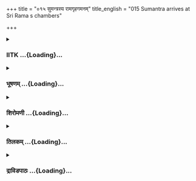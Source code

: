 +++
title = "०१५ सुमन्त्रस्य रामगृहगमनम्"
title_english = "015 Sumantra arrives at Sri Rama s chambers"

+++
<div caption="श्रीराम-हरिसीताराममूर्ति-घनपाठिभ्यां वचनम्" class="audioEmbed" src="https://archive.org/download/Ramayana-recitation-Sriram-harisItArAmamUrti-Ghanapaati-v2/Kanda_2/Kanda_2_AYK-015-Sumanthrasya_Ramagruha_Gamanam_.mp3"></div>

<div class="js_include collapsed" newlevelforh1="3" title="IITK" unfilled url="/purANam/rAmAyaNam/audIchya-pAThaH/iitk/2_ayodhyAkANDam/02-kaikayI-vighnaH/015_sumantrasya_rAmagRhagamanam.md">
<details><summary><h3>IITK ...{Loading}...</h3></summary>

Dasaratha commands Sumantra to bring Rama



#### श्लोकः
##### मूलम्
ते तु तां रजनीमुष्य ब्राह्मणा वेदपारगाः।  
उपतस्थुरुपस्थानं सह राजपुरोहिताः॥2.15.1॥

##### शब्दार्थः
वेदपारगाः wellversed in the Vedas, ते those, ब्राम्हणाः brahmins, तां रजनीम् that night, उष्य after staying, सहराजपुरोहिताः along with royal priests, उपस्थानम् to the pavilion (for consecration ceremony), उपतस्थुः assembled.

##### आङ्ग्लानुवादः
The brahmins wellversed in the Vedas stayed waiting all night and assembled at the pavilion (for the consecration ceremony) along with royal priests.



#### श्लोकः
##### मूलम्
अमात्या बलमुख्याश्च मुख्या ये निगमस्य च।  
राघवस्याभिषेकार्थे प्रियमाणास्तु संगताः॥2.15.2॥

##### शब्दार्थः
अमात्याः ministers, बलमुख्याश्च army chiefs, ये निगमस्य मुख्याः chiefs of the merchants' associations, राघवस्य of Rama, अभिषेकार्थे for the consecration, प्रियमाणाः brimming with joy, संगताः assembled.

##### आङ्ग्लानुवादः
For the consecration of the scion of the Raghu race (Rama), ministers, army chiefs and chiefs of merchants' associations assembled, brimming with joy.



#### श्लोकः
##### मूलम्
उदिते विमले सूर्ये पुष्ये चाभ्यागतेऽहनि।  
लग्ने कर्कटके प्राप्ते जन्म रामस्य च स्थिते॥2.15.3॥  
अभिषेकाय रामस्य द्विजेन्द्रैरुपकल्पितम्।

##### शब्दार्थः
विमले bright, सूर्ये Sun, उदिते having arisen, अहनि during day , पुष्ये च when Pushya star, अभ्यागते was ascendent, रामस्य Rama's, जन्म स्थिते constellation at the time of birth,  
कर्कटकलग्ने ascension of karkataka lagna, प्राप्ते had come, रामस्य Rama's, अभिषेकाय for the consecration, द्विजेन्द्रैः by the best of brahmins, उपकल्पितम् was decided.

##### आङ्ग्लानुवादः
The best of brahmins had decided to perform the consecration ceremony after the  bright Sun appeared in the sky when the Pushya star approached the karkataka lagna, which was the constellation at the time of Rama's birth.



#### श्लोकः
##### मूलम्
काञ्चना जलकुम्भाश्च भद्रपीठं स्वलंकृतम्॥2.15,4॥  
रथः च सम्यगास्तीर्णो भास्वता व्याघ्रचर्मणा।

##### शब्दार्थः
काञ्चनाः golden, जलकुम्भाश्च jars filled with water, स्वलंकृतम् welldecorated, भद्रपीठम् throne, भास्वता by a bright, व्याघ्रचर्मणा by the tiger skin, सम्यक् properly, आस्तीर्णः  spread, रथः च chariot also, (भान्ति are shining.)

##### आङ्ग्लानुवादः
Golden jars filled with water, the welldecorated throne and a chariot  spread well with  bright tigerskin (were kept ready).



#### श्लोकः
##### मूलम्
गङ्गायमुनयोःपुण्यात्सङ्गमादाहृतं जलम्॥2.15.5॥  
याश्चान्यास् सरितः पुण्या ह्रदाः कूपास् सरांसि च।  
प्राग्वाहाश्चोर्ध्ववाहाश्च तिर्यग्वाहास् समाहिताः॥2.15.6॥  
ताभ्यश्चैवाहृतं तोयं समुद्रेभ्यश्च सर्वशः।

##### शब्दार्थः
पुण्यात् from sacred, गङ्गायमुनयोः सङ्गमात् from the confluence of Ganga and Yamuna, पुण्याः holy, अन्याः other, याःसरितः streams, ह्रदाः ponds, कूपाः wells, सरांसि च lakes as well, आहृतम्  brought, जलम् water, प्राग्वाहाः flowing eastwards, ऊर्ध्ववाहाः flowing upwards, तिर्यग्वाहाः flowing zigzag, समाहिताः joined together, ताभ्यः च from them also, सर्वशः from all directions, समुद्रेभ्यः from all seas, आहृतम् has been collected, तोयम् water.

##### आङ्ग्लानुवादः
Water had been fetched from the sacred confluence of Ganga and Yamuna, from other  holy streams, wells, ponds and lakes, from rivers flowing eastward, westward, and  zigzag, from rivers from all directions joined together. And from all the seas.



#### श्लोकः
##### मूलम्
सलाजाः क्षीरिभिश्छन्ना घटाः काञ्चनराजताः॥2.15.7॥  
पद्मोत्पलयुता भान्ति पूर्णाः परमवारिणा।

##### शब्दार्थः
सलाजाः with puffed corn, क्षीरिभिः leaves from trees rich in sap, छन्नाः covered, पद्मोत्पलयुताः  with lotuses and waterlilies, परमवारिणा holy water, पूर्णाः filled with, काञ्चनराजताः made of gold and silver, घटाः vessels, भान्ति are shining.

##### आङ्ग्लानुवादः
Gold and silver vessels filled with holy water and puffed corn, adorned with lotuses, water lilies and leaves from trees rich in sap shone.



#### श्लोकः
##### मूलम्
क्षौद्रं दधि घृतं लाजा दर्भास् सुमनसः पयः॥2.15.8॥  
वेश्याश्चैव शुभाचारास् सर्वाभरणभूषिताः।

##### शब्दार्थः
क्षौद्रम् honey, दधि curds, घृतम् ghee, लाजाः puffed grain, दर्भाः darbha grass, सुमनसः flowers, पयः milk, शुभाचाराः wellmannered, सर्वाभरणभूषिताः adorned with all types of ornaments, वेश्याः च एव courtesans as well.

##### आङ्ग्लानुवादः
Honey, curd, ghee, puffed grain, darbha grass, flowers and milk were arranged. Wellmannered courtesans adorned with all kinds of ornaments (stood in position).



#### श्लोकः
##### मूलम्
चन्द्रांशुविकचप्रख्यं काञ्चनं रत्नभूषितम्॥2.15.9॥  
सज्जं तिष्ठति रामस्य वालव्यजनमुत्तमम्।

##### शब्दार्थः
चन्द्रांशुविकचप्रख्यम् resembling diffused rays of the moon, काञ्चनम् made of gold, रत्नभूषितम् adorned with gems, रामस्य for Rama, उत्तमम् excellent, वालव्यजनम् a fan made of yak's tail, सज्जं तिष्ठति is held in readiness.

##### आङ्ग्लानुवादः
An excellent fan of yak's tail with a staff of gold  studded with gems looking like diffused moonbeams was kept ready.



#### श्लोकः
##### मूलम्
चन्द्रमण्डलसङ्काशमातपत्रं च पाण्डुरम्॥2.15.10॥  
सज्जं द्युतिकरं श्रीमदभिषेकपुरस्कृतम्।

##### शब्दार्थः
चन्द्रमण्डलसंकाशम् resembling the Moon's orb, पाण्डुरम् pale white, द्युतिकरम् lustrous like the pole star अभिषेकपुरस्कृतम् to be placed in front of the coronation pavilion, श्रीमत् majestic, आतपत्रं umbrella, सज्जम् is arranged.

##### आङ्ग्लानुवादः
A lustrous pale white umbrella resembling the Moon's orb or the pole star was kept in front of the coronation pavilion.



#### श्लोकः
##### मूलम्
पाण्डुरश्च वृषस्सज्जः पाण्डुरोऽश्वश्च सुस्थितः॥2.15.11॥  
प्रसृतश्च गजःश्रीमानौपवाह्यः प्रतीक्षते।

##### शब्दार्थः
पाण्डुरः pale white, वृषः bull, सज्जः is kept ready, अश्वःच horse also, सुस्थितः in state, प्रसृतः flowing ichor (from its temples), श्रीमान् majestic, औपवाह्यः worthy of ride by a king, गजः च elephant also, प्रतीक्षते is awaiting.

##### आङ्ग्लानुवादः
A bull and a horse both pale white and a majestic elephant in rut worthy of royal ride stood waiting.



#### श्लोकः
##### मूलम्
अष्टौ च कन्या माङ्गल्यास् सर्वाभरणभूषिताः॥2.15.12॥  
वादित्राणि च सर्वाणि वन्दिनश्च तथाऽपरे।

##### शब्दार्थः
सर्वाभरणभूषिताः adorned with all kinds of ornament, माङ्गल्याः auspicious, अष्टौ eight, कन्याःunmarried girls, सर्वाणि all sorts of, वादित्राणि musical instruments, वन्दिनः च also panegyrists, तथा and, परे others (stood waiting).

##### आङ्ग्लानुवादः
Eight auspicious maidens adorned with all types of ornaments, all sorts of musical instruments, panegyrists and others (were in waiting).



#### श्लोकः
##### मूलम्
इक्ष्वाकूणां यथा राज्ये संभ्रियेताभिषेचनम्॥2.15.13॥  
तथाजातीयमादाय राजपुत्राभिषेचनम्।  
ते राजवचनात्तत्र समवेतामहीपतिम्॥2.15.14॥  
अपश्यन्तोऽब्रुवन् को नु राज्ञो नः प्रतिवेदयेत्।  
न पश्यामश्च राजानमुदितश्च दिवाकरः॥2.15.15॥  
यौवराज्याभिषेकश्च सज्जो रामस्य धीमतः।

##### शब्दार्थः
इक्ष्वाकूणाम् of the descendants of the Ikshvakus, राज्ये in the kingdom, अभिषेचनम् consecration, यथा as, संभ्रियेत् might have been arranged, तथा जातीयम् pertaining to that race, राजपुत्राभिषेचनम् for the consecration of the prince, आदाय having brought, राजवचनात् in accordance with the order of the king, तत्र there, समवेताः having assembled, ते they, महीपतिम् to the king, अपश्यन्तः not beholding, नः about us, कः नु who indeed, राज्ञः to the king, प्रतिवेदयेत् inform, अब्रुवन् said, राजानम् to the king, न च पश्यामः (we) do not see, दिवाकरः च sun also, उदितः has risen, धीमतः sagacious, रामस्य Rama's, यौवराज्याभिषेकः च consecration as prince regent, सज्जः is ready.

##### आङ्ग्लानुवादः
Just as articles necessary for the consecration of the descendants of the Ikshvakus, are customarily arranged in the kingdom, in the same way things were arranged for the coronation of the prince belonging to that race. All those who had assembled there in response to the order of the king could not see him and so they said to themselves 'Who will inform the king of our arrival. Everything is kept ready for consecration of the sagacious Rama as prince regent. The Sun has risen. But we do not find the king'.



#### श्लोकः
##### मूलम्
इति तेषु ब्रुवाणेषु सार्वभौमान् महीपतीन्॥2.15.16॥  
अब्रवीत्तानिदं सर्वान्सुमन्त्रो राजसत्कृतः।

##### शब्दार्थः
तेषु while they, इति thus, ब्रुवाणेषु were speaking, राजसत्कृतः the king's confidant, सुमन्त्रः Sumantra, तान् them, सर्वान् all, सार्वभौमान् sovereigns, महीपतीन् kings, इदम् this word, अब्रवीत् said.

##### आङ्ग्लानुवादः
While the sovereign monarchs who hailed from different parts of the earth were thus talking Sumantra the king's confidant saidः



#### श्लोकः
##### मूलम्
रामं राज्ञो नियोगेन त्वरया प्रस्थितोऽस्म्यहम्॥2.15.17॥  
पूज्या राज्ञो भवन्तस्तु रामस्य च विशेषतः।

##### शब्दार्थः
अहम् I, राज्ञः king's, नियोगेन by command, रामम् Rama, त्वरया quickly, प्रस्थितः अस्मि I am departing, भवन्तः तु as for all of you, राज्ञः to the king, पूज्याः venerable, विशेषतः especially, रामस्य च for Rama also.

##### आङ्ग्लानुवादः
In obedience to the king's command I am hurrying for Rama. All of you are honourable to king Dasaratha, especially to Rama.



#### श्लोकः
##### मूलम्
अयं पृच्छामि वचनात्सुखमायुष्मतामहम्॥2.15.18॥  
राज्ञः संप्रति बुद्धस्य यच्चागमनकारणम्।

##### शब्दार्थः
अयम् अहम् such I am, आयुष्मताम् longlived, वचनात् by your words, संप्रति बुद्धस्य to him now awake, राज्ञः king's, सुखम् welfare, आगमनकारणं the reason for his coming, पृच्छामि I shall ask.

##### आङ्ग्लानुवादः
On your behalf I shall enquire from the king who is awake now about his welfare and the reason for calling me here.



#### श्लोकः
##### मूलम्
इत्युक्त्वाऽन्तः पुरद्वारमाजगाम पुराणवित्॥2.15.19॥  
सदाऽसक्तं च तद्वेश्म सुमन्त्रः प्रविवेश ह।

##### शब्दार्थः
पुराणवित् one who is wellversed in history and tradition, सुमन्त्रः Sumantra, इति thus, उक्त्वा having spoken, अन्तःपुरद्वारम् entrance to the inner apartment, आजगाम approached, सदा always, सक्तम् remains closed, तत् that, वेश्म palace, प्रविवेश ह entered.

##### आङ्ग्लानुवादः
Having said so, Sumantra who was versed in history and tradition  approached the inner apartment which always remains closed.



#### श्लोकः
##### मूलम्
तुष्टावास्य तदा वंशं प्रविश्य स विशांपतेः॥2.15.20॥  
शयनीयं नरेन्द्रस्य तदाऽऽसाद्य व्यतिष्ठत।

##### शब्दार्थः
तदा then, सः he, प्रविश्य having entered, अस्य this, विशांपतेः king's, वंशम् royal dynasty, तुष्टाव extoled, नरेन्द्रस्य king's, तत् शयनीयम् sleeping apartment, आसाद्य having approached, व्यतिष्ठत stood there.

##### आङ्ग्लानुवादः
Entering the king's inner apartment, he began extoling the virtues of the royal dynasty, and stood there as he approached the king's bedchamber.



#### श्लोकः
##### मूलम्
सोऽत्यासाद्य तु तद्वेश्म तिरस्करणिमन्तरा॥2.15.21॥  
आशीर्भिर्गुणयुक्ताभि रभितुष्टाव राघवम्।

##### शब्दार्थः
सः he, तत् वेश्म that bedchamber, तिरस्करिणम् अन्तरा behind the screen, आसाद्य having approached, गुणयुक्ताभिः with virtues, अशीर्भिः with blessings, राघवम् son of Raghus dynasty (Dasaratha), अभितुष्टाव praised.

##### आङ्ग्लानुवादः
Having approached the king's bedchamber Sumatra stood behind the screen, singing his glory and seeking the blessings (of God) on this son of Raghus dynasty.



#### श्लोकः
##### मूलम्
सोमसूर्यौ च काकुत्स्थ शिववैश्रवणावपि॥2.15.22॥  
वरुणश्चाग्निरिन्द्रश्च विजयं प्रदिशन्तु ते।

##### शब्दार्थः
काकुत्स्थ O scion of the Kakutsthas (Dasaratha), सोमसूर्यौ Moon and Sun, शिववैश्रवणौ अपि Siva and Kubera also, वरुणः Varuna, अग्निः Agni, इन्द्रः Indra, ते to you, विजयम् victory, प्रदिशन्तु let them grant.

##### आङ्ग्लानुवादः
O scion of the kakutsthas (Dasaratha), may Moon and Sun, Siva and Kubera, Varuna, Agni and Indra grant you victory



#### श्लोकः
##### मूलम्
गता भगवती रात्रिरहः शिवमुपस्थितम्॥2.15.23॥  
बुद्ध्यस्व नृपशार्दूल कुरु कार्यमनन्तरम्।

##### शब्दार्थः
भगवती holy, रात्रिः night, गता has passed, शिवम् auspicious, अहः day, उपस्थितम् has  
arrived, नृपशार्दुल O tiger among kings, बुद्ध्यस्व may wake up, अनन्तरम् later, कार्यम् acts, कुरु perform.

##### आङ्ग्लानुवादः
The holy night has passed and the auspicious day has arrived. O tiger among kings,  awaken and attend to your duties.



#### श्लोकः
##### मूलम्
ब्राह्मणा बलमुख्याश्च नैगमाश्चागता नृप॥2.15.24॥  
दर्शनं तेऽभिकांक्षन्ते प्रतिबुध्यस्व राघव।

##### शब्दार्थः
राघव born in the family of Raghu, नृप O king, ब्राह्मणाः brahmins, बलमुख्याः च army commanders, नैगमाः च merchants also, आगताः have arrived, दर्शनम् your audience, (अभि)  कांक्षन्ते request, प्रतिबुध्यस्व may awaken.

##### आङ्ग्लानुवादः
O scion of the Raghu dynasty brahmins, army commanders and merchants have arrived and they beseech your audience. Please awake.



#### श्लोकः
##### मूलम्
स्तुवन्तं तं तदा सूतं सुमन्त्रं मन्त्रकोविदम्॥2.15.25॥  
प्रतिबुध्य ततो राजा इदं वचनमब्रवीत्।

##### शब्दार्थः
ततः thereafter, राजा king, प्रतिबुध्य being awake, तदा then, स्तुवन्तम् extoling, तम् मन्त्रकोविदम्  expert counseller, सूतम् charioteer, सुमंत्रम् to Sumantra, इदं वचनम् this word, अब्रवीत् said.

##### आङ्ग्लानुवादः
Dasaratha waking up saw the charioteer and expert counsellor Sumantra extoling him, and saidः



#### श्लोकः
##### मूलम्
राममानय सूतेति यदस्यभिहितोऽनया॥2.15.26॥  
किमिदं कारणं येन ममाज्ञा प्रतिहन्यते।

##### शब्दार्थः
सूत O charioteer, रामम् Rama, आनय bring, इति thus, अनया by her, यत् अभिहितः असि you have been told, येन why, मम my, आज्ञा command, प्रतिहन्यते has been disregarded, इदं  
कारणं किम् what is the reason?

##### आङ्ग्लानुवादः
You had been asked by her (Kaikeyi) to bring Rama here. What is the reason the command is disregarded?



#### श्लोकः
##### मूलम्
न चैव संप्रसुप्तोऽहमानयेहाशु राघवम्॥2.15.27॥  
इति राजा दशरथस् सूतं तत्रान्वशात्पुनः।

##### शब्दार्थः
अहम् I, न च एव संप्रसुप्तः I have not slept, आशु instantly, राघवम् to son of the Raghus (Rama), इह here, आनय bring, इति thus, राजा दशरथः king Dasaratha, तत्र there, सूतम् to the charioteer, पुनः again, अन्वशात् ordered.

##### आङ्ग्लानुवादः
I did not sleep (last night). Bring Rama here at once, said king Dasaratha to the charioteer again.



#### श्लोकः
##### मूलम्
स राजवचनं श्रुत्वा शिरसा प्रतिपूज्य तम्॥2.15.28॥  
निर्जगाम नृपावासान्मन्यमानः प्रियं महत्।

##### शब्दार्थः
सः he, राजवचनम् words of the king, श्रुत्वा having heard, तम् him, शिरसा bowing with his head down, प्रतिपूज्य offering salutations, महत् great, प्रियम् happy, मन्यमानः while reflecting, नृपावासात् from the kings's palace, निर्जगाम went out.

##### आङ्ग्लानुवादः
At these words of the king, he offered his salutations by bowing his head and left the king's apartment, reflecting on the great happy event.



#### श्लोकः
##### मूलम्
प्रसन्नो राजमार्गं च पताकाध्वजशोभितम्॥2.15.29॥  
हृष्टः प्रमुदितस् सूतो जगामाशु विलोकयन्।

##### शब्दार्थः
सूतः charioteer, प्रसन्नः cheerful, पताकाध्वजशोभितम् bedecked with pennants and banners, राजमार्गं च highway also, विलोकयन् seeing, हृष्टः rejoiced, प्रमुदितः delighted, जगाम went.

##### आङ्ग्लानुवादः
The charioteer left cheerfully, happily looking at the highway bedecked with pennants  
and banners.



#### श्लोकः
##### मूलम्
स सूतस्तत्र शुश्राव रामाधिकरणाः कथाः॥2.15.30॥  
अभिषेचनसंयुक्तास्सर्वलोकस्य हृष्टवत्।

##### शब्दार्थः
सः सूतः that charioteer, तत्र there, हृष्टवत् happy, सर्वलोकस्य of all the citizens, अभिषेचनसंयुक्ताः relating to installation, रामाधिकरणाः in connection with Rama, कथाः conversation, श्रुश्राव heard.

##### आङ्ग्लानुवादः
The charioteer heard the conversation relating to Rama and his consecration among the happy citizens.



#### श्लोकः
##### मूलम्
ततो ददर्श रुचिरं कैलासशिखरप्रभम्॥2.15.31॥  
रामवेश्म सुमन्त्रस्तु शक्रवेश्मसमप्रभम्।

##### शब्दार्थः
ततः thereafter, सुमन्त्रः तु Sumantra on his part, कैलासशिखरप्रभम् in lustre comparable to the peak of Kailasa, शक्रवेश्मसमप्रभम् resembling in splendour the abode of Indra, रुचिरम् lovely, रामवेश्म palace of Rama, ददर्श beheld.

##### आङ्ग्लानुवादः
Thereafter, Sumantra beheld the beautiful palace of Rama,  resembling  the abode of Indra or the peak of Kailasa in its splendour.



#### श्लोकः
##### मूलम्
महाकवाटविहितं वितर्दिशतशोभितम्॥2.15.32॥  
काञ्चनप्रतिमैकाग्रं मणिविद्रुमतोरणम्।  
शारदाभ्रघनप्रख्यं दीप्तं मेरुगुहोपमम्॥2.15.33॥  
मणिभिर्वरमाल्यानां समुहद्भिरलंकृतम्।  
मुक्तामणिभिराकीर्णं चन्दनागरूधूपितम्॥2.15.34॥  
गन्धान्मनोज्ञान् विसृजद्दार्दुरं शिखरं यथा।  
सारसैश्च मयूरैश्च विनदद्भिर्विराजितम्॥2.15.35॥  
सुकृतेहामृगाकीर्णं सुकीर्णं भक्तिभिस्तथा।  
मनश्चक्षुश्च भूतानामाददत्तिग्मतेजसा॥2.15.36॥  
चन्द्रभास्करसङ्काशं कुबेरभवनोपमम्।  
महेन्द्रधामप्रतिमं नानापक्षिसमाकुलम्॥2.15.37॥  
मेरुशृङ्गसमं सूतो रामवेश्म ददर्श ह।  
उपस्थितैःसमाकीर्णं जनैरञ्जलिकारिभिः॥2.15.38॥  
उपादाय समाक्रान्तैस्तथा जानपदैर्जनैः।  
रामाभिषेकसुमुखैरुन्मुखैस्समलंकृतम्॥2.15.39॥  
महामेघसमप्रख्यमुदग्रं सुविभूषितम्।  
नानारत्नसमाकीर्णं कुब्जकैरातकावृतम्॥2.15.40॥

##### शब्दार्थः
सूतः the charioteer, महाकवाटविहितम् closed with two heavy panels of doors, वितर्दिशतशोभितम् adorned with hundreds of galleries, काञ्चनप्रतिमैकाग्रम् having a peak on which were mounted golden idols, मणिविद्रुमतोरणम् arches studded with diamonds and pearls, शारदाभ्रघनप्रख्यम् as bright as dense autumnal clouds, दीप्तम् shining, मेरुगुहोपमम् like a cave of mount Meru, सुमहद्भिः extremely, वरमाल्यानाम् excellent garlands, मणिभः with diamonds, अलंकृतम् ornamented, मुक्तामणिभिः with pearls and gems, आकीर्णम् strewn with, चन्दनागरुधूपितम् decorated with sandal and aloe wood, दार्दुरम् from mount Dardura, शिखरं यथा like its peak, मनोज्ञान् captivating the mind, गन्धान् fragrance, विसृजत् emitting, विनदद्भिः singing sweetly, सारसैः Sarasas, मयूरैश्च peacocks, विराजितम् shone, सुकृतेहामृगाकीर्णम् full of skilfully carved images of deer, तथा and, भक्तिभिः embellishments, सुकीर्णम् wellspread, तिग्मतेजसा with brilliant splendour, भूतानाम् living beings, मनः mind, चक्षुश्च the eye, आददत् captivated, चन्द्रभास्करसङ्काशम् as Sun and Moon, कुबेरभवनोपम् similar to the abode of Kubera, महेन्द्रधामप्रतिमम् reflected image of the abode of Mahendra, नानापक्षिसमाकुलम् crowded with birds of various kinds, मेरुशृङ्गसमम् (tall) like the peak of Mount Meru, उपस्थितैः having arrived, अञ्जलिकारिभिः with joined palms, जनैः by people, समाकीर्णम् filled with, तथा and, उपादाय with gifts, समाक्रान्तैः thronged (that palace) रामाभिषेकसुमुखैः eager to see Rama's coronation, उन्मुखैः eager, जानपदैः जनैः by villagers, अलंकृतम् decorated, महामेघसमप्रख्यम् looking like the vast cloud,  उदग्रम् lofty, सुविभूषितम् welldecked, नानारत्नसमाकीर्णम् filled with various gems, कुब्जकैरातकावृतम् crowded with hunchbacks and hunters, रामवेश्म palace of Rama, ददर्श ह beheld.

##### आङ्ग्लानुवादः
The charioteer (Sumantra) beheld Rama's palace closed with two heavypanelled doors. Adorned with hundreds of galleries, it had a peak mounted with golden idols. The arches were studded with different gems and corals. Bright like dense autumnal cloud, it shone like the cave of mount Meru. It was ornamented with excellent garlands and precious diamonds. Pearls were strewn around. Decorated with sandal and aloe wood, it emitted, like the peak of mount Dardura, captivating fragrance৷৷ Sarasas and peacocks were singing sweetly. The palace was full of skilfully carved images of deer and other embellishments. It attracted the minds and the eyes of all living beings with brilliant splendour. Resplendent like the Sun and the Moon, it looked like the abode of Kubera and a reflected image of the abode of Mahendra. It was crowded with birds of various kinds. In height it was equal to the peak of mount Meru. Villagers thronged the palace with gifts, eagerly waiting with folded hands to see the spectacle of Rama's coronation. Lofty, it looked like a vast cloud. Welldecked and filled with various gems, it was crowded with hunchbacks and kiratas (hunters) too.



#### श्लोकः
##### मूलम्
स वाजियुक्तेन रथेन सारथिः  
नराकुलं राजकुलं विराजयन्।  
वरूथिना रामगृहाभिपातिना  
पुरस्य सर्वस्य मनांसि हर्षयन्॥2.15.41॥

##### शब्दार्थः
सः that, सारथिः charioteer, रामगृहाभिपातिना going towards the palace of Rama, वरूथिना (covered) with a wooden fender (as a defence against collision), वाजियुक्तेन harnessed with horses, रथेन by a chariot, नराकुलं (समाकुलम्) crowded with people, राजकुलम् royal palace, विराजयन् appearing, सर्वस्य all, पुरस्य city's, मनांसि minds, हर्षयन् delighting.

##### आङ्ग्लानुवादः
Mounted on a chariot, attached with a fender and driven by horses, the charioteer  
advanced towards the royal palace of Rama delighting the minds of the people of the city.



#### श्लोकः
##### मूलम्
ततस्समासाद्य महाधनं महत्  
प्रहृष्टरोमा स बभूब सारथिः।  
मृर्गैर्मयूरैश्च समाकुलोल्बणं  
गृहं वरार्हस्य शचीपतेरिव॥2.15.42॥

##### शब्दार्थः
ततः thereafter, सः सारथिः that charioteer, महाधनम् opulent, महत् magnificent, मृगैः with deer, मयूरैश्च with peacocks, समाकुलोल्बणम् with pervading beauty, शचीपतेः इव like that of the consort of Sachi, Indra, वरार्हस्य of a befitting man, गृहं palace, समासाद्य having reached, प्रहृष्टरोमा बभूव was thrilled.

##### आङ्ग्लानुवादः
Having reached the palace abounding in deer and peacocks which resembled the magnificent and opulent abode of Indra, the charioteer was thrilled at the allpervading beauty of the place befitting Rama.



#### श्लोकः
##### मूलम्
स तत्र कैलासनिभास्स्वलंकृताः  
प्रविश्य कक्ष्यास्त्रिदशालयोपमाः।  
प्रियान्वरान् राममते स्थितान् बहून्  
व्यपोह्य शुद्धान्तमुपस्थितो रथी॥2.15.43॥

##### शब्दार्थः
सः that, रथी charioteer, तत्र there, कैलासनिभाः similar to Kailasa, स्वलंकृताः welldecorated, त्रिदशालयोपमाः like the abode of celestials, कक्ष्याः courtyards, प्रविश्य having entered, राममते close to Rama's heart, स्थितान् the waiting ones, बहून् many, वरान् best, प्रियान् friends, व्यपोह्य passing through, शुद्धान्तम् private apartment, उपस्थितः approached.

##### आङ्ग्लानुवादः
Having entered the welldecorated palace which was (lofty) like Kailasa, he crossed the courtyards comparable to the abode of the celestials, passed through the many bosom friends of Rama and entered the private apartment.



#### श्लोकः
##### मूलम्
स तत्र शुश्राव च हर्षयुक्ताः  
रामाभिषेकार्थकृता जनानाम्।  
नरेन्द्रसूनोरभिमङ्गलार्थाः  
सर्वस्य लोकस्य गिरः प्रहृष्टः॥2.15.44॥

##### शब्दार्थः
तत्र there, सः he, जनानाम् people's, रामाभिषेकार्थकृताः acts done for the enthronement of Rama, हर्षयुक्ताः happy, नरेन्द्रसूनोः prince's (Rama's), अभिमंगलार्थाः for his wellbeing, सर्वस्य from everyone, लोकस्य people's, प्रहृष्टः full of delight, गिरः words, शुश्राव heard.

##### आङ्ग्लानुवादः
There he heard the happy words spoken by people about the enthronement of prince Rama and his future wellbeing.



#### श्लोकः
##### मूलम्
महेन्द्रसद्मप्रतिमं तु वेश्म  
रामस्य रम्यं मृगपक्षि जुष्टम्।  
ददर्श मेरोरिव श्रुङ्गमुच्चं  
विभ्राजमानं प्रभया सुमन्त्रः॥2.15.45॥

##### शब्दार्थः
सुमन्त्रः Sumantra, महेन्द्रसद्मप्रतिमम् resembling the abode of Indra, मृगपक्षिजुष्टम् filled with animals and birds, मेरोः mount Meru's, उच्चं high, शृङ्गम् इव like a summit, प्रभया with  splendour, विभ्रजमानम् shining, रम्यम् beautiful, रामस्य वेश्म Rama's palace, ददर्श beheld.

##### आङ्ग्लानुवादः
Sumantra beheld Rama's palace which resembled the high summit of mount Meru shining with splendour. Filled with animals and birds, if looked like the abode of Indra.



#### श्लोकः
##### मूलम्
उपस्थितैरञ्जलिकारकैश्च  
सोपायनैर्जानपदैर्जनैश्च।  
कोट्या परार्धैश्च विमुक्तयानैः  
समाकुलं द्वारपथं ददर्श॥2.15.46॥

##### शब्दार्थः
उपस्थितैः by men present, अञ्जलि कारकैश्च (अञ्जलि कारिभिश्च) paying obeisance with folded palms, सोपायनैः (with their hands ) full of gifts, विमुक्तयानैः having left their chariots, कोट्या in crores of, परार्धैश्च billions, जानपदैः villagers, जनैश्च citizens from towns, समाकुलं thronged, द्वारपथं gateway, ददर्श beheld.

##### आङ्ग्लानुवादः
He saw villagers and others in crores and parardhas, leaving their chariots and thronging the gateway, (some) paying obeisance with folded palms and (some) carrying gifts in their hands.



#### श्लोकः
##### मूलम्
ततो महामेघमहीधराभं  
प्रभिन्नमत्यङ्कुशमत्यसह्यम्।  
रामौपवाह्यं रुचिरं ददर्श  
शत्रुञ्जयं नागमुदग्रकायम्॥2.15.47॥

##### शब्दार्थः
ततः thereafter, महामेघमहीधराभम् resembling a great cloud or a vast mountain, प्रभिन्नम् ichor flowing from its temples, अत्यङ्कुशम् without caring for the goad, असह्यम् intolerant, उदग्रकायम् having a huge body, रामौपवाह्यम् fit to be mounted by Rama, रुचिरम्  beautiful, शत्रृञ्जयम् by name Satrunjaya, नागम् elephant, ददर्श beheld.

##### आङ्ग्लानुवादः
He beheld a beautiful elephant named Satrunjaya with a huge body on which Rama was to mount. It looked like a vast mountain or a huge cloud. With ichor flowing from his temples and without caring for the goad, the elephant was intolerant.



#### श्लोकः
##### मूलम्
स्वलङ्कृतान् साश्वरथान् सकुञ्जरा  
नमात्य मुख्यांश्च ददर्श वल्लभान्।  
व्यपोह्य सूतस्सहितान् समन्ततः  
समृद्धमन्तःपुरमाविवेश ह॥2.15.48॥

##### शब्दार्थः
स्वलंङ्कृतान् welladorned, साश्वरथान् with horses and chariots, सकुञ्जरान् with elephants, वल्लभान् dear to the king, अमात्यमुख्यांश्च important ministers also, ददर्श saw, सूतः charioteer, समन्ततः on all sides, सहितान् assembled, व्यपोह्य getting out of the way, समृद्धम् glorious, अन्तःपुरम् private apartment, आविवेश entered.

##### आङ्ग्लानुवादः
Important ministers who were dear to the king and welladorned arrived there on their  horses, chariots and elephants. Sumantra finding his way through the crowd of the people who assembled on all sides, entered the glorious private apartment of Rama.



#### श्लोकः
##### मूलम्
तदन्द्रिकूटाचलमेघसन्निभं  
महाविमानोपमवेश्मसंयुतम्।  
अवार्यमाणः प्रविवेश सारथिः  
प्रभूतरत्नं मकरो यथार्णवम्॥2.15.49॥

##### शब्दार्थः
ततः afterwards, सारथिः charioteer, अद्रिकूटाचलमेघसन्निभम् similar to motionless cloud over a  mountain peak, महाविमानोपमवेश्मसंयुतम् surrounded by splendid rooms, मकरः crocodile,  prevented, प्रविवेश entered.

##### आङ्ग्लानुवादः
The palace looked like a mountain peak covered by a cloud and a great vimana surrounded by splendid apartments. The charioteer entered the palace unobstructed like a crocodile entering the ocean bristling with many gems.  

#### समाप्तिः
 श्रीमद्रामायणे वाल्मीकीय आदिकाव्ये अयोध्याकाण्डे पञ्चदशःसर्गः॥  
Thus ends the fifteenth sarga of Ayodhyakanda of the  holy Ramayana, the first epic composed by sage Valmiki.

</details>
</div>
<div class="js_include collapsed" newlevelforh1="3" title="भूषणम्" unfilled url="/purANam/rAmAyaNam/audIchya-pAThaH/TIkA/bhUShaNa_iitk/2_ayodhyAkANDam/02-kaikayI-vighnaH/015_sumantrasya_rAmagRhagamanam.md">
<details><summary><h3>भूषणम् ...{Loading}...</h3></summary>



ते तु तां रजनीमुष्य ब्राह्मणा वेदपारगाः ।  

उपतस्थुरुपस्थानं सह राजपुरोहिताः  ॥  २।१५।१  ॥   

अथ रामाभिषेकसामग्रीसन्निधानमाह पञ्चदशे--ते त्विति । उष्य उषित्वा ।
उपस्थानं सदः  ॥  २।१५।१  ॥   

  

अमात्या बलमुख्याश्च मुख्या ये निगमस्य च ।  

राघवस्याभिषेकार्थे प्रीयमाणास्तु सङ्गताः  ॥  २।१५।२  ॥   

निगमस्य पुरस्य "निगमो निश्चये वेदे पुरे पथिवणिक्पथे" इति वैजयन्ती  ॥ 
२।१५।२  ॥   

  

उदिते विमले सूर्य्ये पुष्ये चाभ्याग ते ऽहनि ।  

लग्ने कर्कटके प्राप्ते जन्म रामस्य च स्थिते ।  

अभिषेकाय रामस्य द्विजेन्द्रैरुपकल्पितम्  ॥  २।१५।३  ॥   

उदित इति । उपकल्पितम्, अभिषेकार्थद्रव्यजातमिति शेषः  ॥  २।१५।३  ॥   

  

काञ्चनाजलकुम्भाश्च भद्रपीठं स्वलंकृतम् ।  

रथश्च सम्यगास्तीर्णो भास्वता व्याघ्रचर्मणा  ॥  २।१५।४  ॥   

उपकल्पितमेव प्रपञ्चयति--काञ्चना इत्यादि । अत्र भान्तीत्यनुषज्यते  ॥ 
२।१५।४  ॥   

  

गङ्गायमुनयोः पुण्यात् सङ्गमादाहृतं जलम् ।  

याश्चान्याः सरितः पुण्या ह्रदाः कूपाः सरांसि च  ॥  २।१५।५  ॥   

गङ्गेति । आहृतं, वर्तते इति शेषः । याश्चान्यास्सरित इत्यत्र
ताभ्यश्चेत्यनुकृष्याहृतमिति पूर्वेण सम्बन्धः । ये च ह्रदाः कूपाः यानि
सरांसि । अत्र तु तेभ्य इत्यध्याहारः । आहृतं जलमिति पूर्वेण सम्बन्धः  ॥ 
२।१५।५  ॥   

  

प्राग्वाहाश्चोर्ध्ववाहाश्च तिर्यग्वाहास्समाहिताः ।  

ताभ्यश्चैवाहृतं तोयं समुद्रेभ्यश्च सर्वशः  ॥  २।१५।६  ॥   

प्राग्वाहाः इति । प्राग्वाहाः पूर्वाभिमुखप्रवाहाः गोदावरीकावेर्यादयः ।
ऊर्ध्ववाहाः ऊर्ध्वोद्गतप्रवाहाः
नैमिषारण्यस्थब्रह्मावर्त्तरुद्रावर्तादिसरोविशेषाः । ऊर्ध्ववाहाः
प्रत्यग्वाहाः इत्यप्याहुः । ऊर्ध्वाद्वहन्तीत्यूर्द्ध्ववाहाः । निर्झरा
इतिकेचित् । तिर्य्यग्वाहाः दक्षिणोत्तराभिमुखप्रवाहाः गण्डकीशोणभद्रादयः
 ॥  २।१५।६  ॥   

  

सलाजाः क्षीरिभिश्छन्ना घटाः काञ्चनराजताः ।  

पद्मोत्पलयुता भान्ति पूर्णाः परमवारिणा  ॥  २।१५।७  ॥   

सलाजा इति । क्षीरिभिः अश्वत्थोदुम्बरादिभिः पूर्वं जलकुम्भमात्रमुक्तम् ।
अत्र तद्विशेष इति न पुनरुक्तिः  ॥  २।१५।७  ॥   

  

क्षौद्रं दधि घृतं लाजा दर्भाः सुमनसः पयः ।  

वेश्याश्चैव शुभाचाराः सर्वाभरणभूषिताः  ॥  २।१५।८  ॥   

क्षौद्रमिति । क्षौद्रं मधु । सुमनसः कुसुमानि । शुभाचाराः
अञ्जनस्रगलङ्करणादिमङ्गलवेषयुक्ताः  ॥  २।१५।८  ॥   

  

चन्द्रांशुविकचप्रख्यं काञ्चनं रत्नभूषितम् ।  

सज्जं तिष्ठति रामस्य वालव्यजनमुत्तमम्  ॥  २।१५।९  ॥   

चन्द्रांशुविकचप्रख्यं विकचचन्द्रांशुसदृशम् । विकचत्वं विस्तृतत्वम् ।
यद्वा चन्द्रांशव इव विकचा विस्तृता प्रख्या कान्तिर्यस्य तत्तथा । काञ्चनं
काञ्चनदण्डम् । सज्जं गन्धपुष्पादिभिरलंकृतम्  ॥  २।१५।९  ॥   

  

चन्द्रमण्डलसङ्काशमातपत्रं च पाण्डरम् ।  

सज्जं द्युतिकरं श्रीमदभिषेकपुरस्कृतम्  ॥  २।१५।१०  ॥   

चन्द्रमण्डलेति । अभिषेकपुरस्कृतम् । अभिषेकाय पुरस्कृतम्  ॥  २।१५।१०  ॥   

  

पाण्डरश्च वृषः सज्जः पाण्डरो ऽश्वश्च संस्थितः ।  

प्रसृतश्च गजः श्रीमानौपवाह्यः प्रतीक्षते  ॥  २।१५।११  ॥   

पाण्डर इति । प्रसृतः प्रकर्षेणस्रवन्मदः । औपवाह्यः राजवाह्यः
"राजवाह्यस्त्वौपवाह्यः" इत्यमरः  ॥  २।१५।११  ॥   

  

अष्टौ च कन्या माङ्गल्याः सर्वाभरणभूषिताः ।  

वादित्राणि च सर्वाणि वन्दिनश्च तथा परे  ॥  २।१५।१२  ॥   

माङ्गल्याः मङ्गलार्हाः । वादित्राणि वीणादिचतुर्विधवाद्यानि  ॥  २।१५।१२
 ॥   

  

इक्ष्वाकूणां यथा राज्ये सम्भ्रियेताभिषेचनम् ।  

तथा जातीयमादाय राजपुत्राभिषेचनम्  ॥  २।१५।१३  ॥   

ते राजवचनात्तत्र समवेता महीपतिम् ।  

अपश्यन्तो ऽब्रुवन् को नु राज्ञो नः प्रतिवेदयत्  ॥  २।१५।१४  ॥   

इक्ष्वाकूणामिति । इक्ष्वाकूणां राज्ये अभिषेचनमुद्दिश्य यथा सम्भ्रियेत,
वस्तुजातमिति शेषः । तथा जातीयमनर्घरत्नादिवस्तुजातं आदाय ते महीपतयः
राजवचनात् राजपुत्राभिषेचनमुद्दिश्य तत्र राजभवनद्वारे समवेताः
महीपतिमपश्यन्तः राज्ञः को नु नः प्रतिवेदयेदित्यब्रुवन्निति योजना  ॥ 
२।१५।१३१४  ॥   

  

न पश्यामश्च राजानमुदितश्च दिवाकरः ।  

यौवराज्याभिषेकश्च सज्जो रामस्य धीमतः  ॥  २।१५।१५  ॥   

इति तेषु ब्रुवाणेषु सार्वभौमान् महीपतीन् ।  

अब्रवीत्तानिदं सर्वान् सुमन्त्रो राजसत्कृतः  ॥  २।१५।१६  ॥   

नेति । सज्जः सम्पन्नसाधन इत्यर्थः  ॥  २।१५।१५१६  ॥   

  

रामं राज्ञो नियोगेन त्वरया प्रस्थितो ऽस्म्यहम् ।  

पूज्या राज्ञो भवन्तस्तु रामस्य च विशेषतः  ॥  २।१५।१७  ॥   

अयं पृच्छामि वचनात्सुखमायुष्मतामहम् ।  

राज्ञः सम्प्रतिबुद्धस्य यच्चागमनकारणम्  ॥  २।१५।१८  ॥   

राममिति । रामं प्रस्थितः, आनेतुमिति शेषः । यस्मात् पूज्यास्तस्मात्
आयुष्मतां युष्माकं वचनात् राज्ञः सुखं पृच्छामि । यच्चागमनकारणं
दर्शनायानागमनहेतुः तं च । अयमविलम्बेन पृच्छामि  ॥  २।१५।१७१८  ॥   

  

इत्युक्त्वान्तःपुरद्वारमाजगाम पुराणवित् ।  

सदासक्तं च तद्वेश्म सुमन्त्रः प्रविवेशह  ॥  २।१५।१९  ॥   

पुराणवित् सामन्तराजानुवर्त्तनरूपपुरातनवृत्तान्तज्ञः । सदासक्तं सर्वदा
अनिवारितम्  ॥  २।१५।१९  ॥   

  

तुष्टावास्य तदा वंशं प्रविश्य स विशांपतेः ।  

शयनीयं नरेन्द्रस्य तदासाद्य व्यतिष्ठत  ॥  २।१५।२०  ॥   

तुष्टावेति । शयनीयं शयनयोग्यं गृहम्  ॥  २।१५।२०  ॥   

  

सो ऽत्यासाद्य तु तद्वेश्म तिरस्करणिमन्तरा ।  

आशीर्भिर्गुणयुक्ताभिरभितुष्टाव राघवम्  ॥  २।१५।२१  ॥   

सोमसूर्यौ च काकुत्स्थ शिववैश्रवणावपि ।  

वरुणश्चाग्निरिन्द्रश्च विजयं प्रदिशन्तु ते  ॥  २।१५।२२  ॥   

गता भगवती रात्रिः कृतं कृत्यमिदं तव ।  

बुध्यस्व नृपशार्दूल कुरु कार्य्यमनन्तरम्  ॥  २।१५।२३  ॥   

ब्राह्मणा बलमुख्याश्च नैगमाश्चागता नृप ।  

दर्शनं प्रतिकांक्षन्ते प्रतिबुध्यस्व राघव  ॥  २।१५।२४  ॥   

स इति । अत्यासाद्य अतिशयेन प्राप्य । अतिसमीपं प्राप्येत्यर्थः ।
तिस्करणिमन्तरा जवनिकामात्रं व्यवधानं कृत्येत्यर्थः । राघवं दशरथम्
पुनस्तोत्रकरणं सूतस्य विज्ञापनात्पूर्वं स्तुतेः कुलधर्मत्वात्  ॥ 
२।१५।२१२४  ॥   

  

वस्तुवन्तं तं तदा सूतं सुमन्त्रं मन्त्रकोविदम् ।  

प्रतिबुध्य ततो राजा इदं वचनमब्रवीत्  ॥  २।१५।२५  ॥   

राममानय सूतेति यदस्यभिहितो ऽनया ।  

किमिदं कारणं येन ममाज्ञा प्रतिहन्यते  ॥  २।१५।२६  ॥   

प्रतिबुद्ध्य ज्ञात्वेत्यर्थः  ॥  २।१५।२५२६  ॥   

  

न चैव सम्प्रसुप्तो ऽहमानयेहाशु राघवम् ।  

इति राजा दशरथः सूतं तत्रान्वशात् पुनः  ॥  २।१५।२७  ॥   

स राजवचनं श्रुत्वा शिरसा प्रतिपूज्य तम् ।  

निर्जगाम नृपावासान्मन्यमानः प्रियं महत्  ॥  २।१५।२८  ॥   

कैकेय्युक्तं निद्रापरवशस्य राज्ञो ऽनुमतं न वेति न संशयितव्यमित्याह--न
चेत्यादिना  ॥  २।१५।२७२८  ॥   

  

प्रपन्नो राजमार्गं च पताकाध्वजशोभितम् ।  

हृष्टः प्रमुदितः सूतो जगामाशु विलोकयन्  ॥  २।१५।२९  ॥   

प्रपन्न इति । हृष्टः रोमाञ्चाञ्चितगात्रः । प्रमुदितः सञ्जातमानसानन्दः  ॥ 
२।१५।२९  ॥   

  

स सूतस्तत्र शुश्राव रामाधिकरणाः कथाः ।  

अभिषेचनसंयुक्ताः सर्वलोकस्य हृष्टवत्  ॥  २।१५।३०  ॥   

ततो ददर्श रुचिरं कैलासशिखरप्रभम् ।  

रामवेश्म सुमन्त्रस्तु शक्रवेश्मसमप्रभम्  ॥  २।१५।३१  ॥   

स इति । रामाधिकरणाः राममधिकृत्य प्रवृत्ताः । हृष्टवत् । स्वार्थे वतिः  ॥ 
२।१५।३०३१  ॥   

  

महाकवाटविहितं वितर्दिशतशोभितम् ।  

काञ्चनप्रतिमैकाग्रं मणिविद्रुमतोरणम्  ॥  २।१५।३२  ॥   

महाकवाटेत्यादि । महाकवाटविहितं निर्मितमहाकवाटम् । वितर्दिशतशोभितं
वेदिकाशतशोभितम् । "स्याद्वितर्दिस्तु वेदिका" इत्यमरः ।
काञ्चनप्रतिमैकाग्रं काञ्चनप्रतिमाभिः एकाग्रं निरन्तरम् । यद्वा
काञ्चनप्रतिमाभिः एकानि मुख्यानि अग्राणि शिखराग्राणि यस्मिन् तत्तथोक्तम्
। मणिविद्रुमतोरणं मणिविद्रुमप्रचुरबहिर्द्वारयुक्तम् "तोरणो ऽस्त्री
बहिर्द्वारम्" इत्यमरः  ॥  २।१५।३२  ॥   

  

शारदाभ्रघनप्रख्यं दीप्तमेरुगुहोपमम् ।  

मणिभिर्वरमाल्यानां सुमहद्भिरलङ्कृतम्  ॥  २।१५।३३  ॥   

शारदाभ्रघनप्रख्यं शारदाभ्रमूर्तिसदृशम् । "घनो मेघे मूर्तिगुणे त्रिषु
मूर्त्तौ निरन्तरे" इत्यमरः  ॥  २।१५।३३  ॥   

  

मुक्तामणिभिराकीर्णं चन्दनागरुधूपितम् ।  

गन्धान्मनोज्ञान् विसृजद्दार्दुरं शिखरं यथा  ॥  २।१५।३४  ॥   

दार्दुरं मलयसंनिकृष्टश्चन्दनोत्पत्तिस्थानभूतो गिरिर्दर्दुरः, तत्सम्बन्धि
दार्दुरम्  ॥  २।१५।३४  ॥   

  

सारसैश्च मयूरैश्च विनदद्भिर्विराजितम् ।  

सुकृतेहामृगाकीर्णं सुकीर्णं भक्तिभिस्तथा  ॥  २।१५।३५  ॥   

सुकृतेहामृगाकीर्णं द्वारभित्तिस्तम्भादिषु सुष्ठु रचितैः ईहामृगैः वृकैः
आकीर्णं "कोकस्त्वीहामृगो वृकः" इत्यमरः । भक्तिभिः सुकीर्णं सुष्ठु रचितम्
 ॥  २।१५।३५  ॥   

  

मनश्चक्षुश्च भूतानामाददत्तिग्मतेजसा ।  

चन्द्रभास्करसङ्काशं कुबेरभवनोपमम्  ॥  २।१५।३६  ॥   

तिग्मतेजसा तीव्रतेजसा "तिग्मं तीव्रं खरम्" इत्यमरः । अतिशयिततेजसेत्यर्थः
 ॥  २।१५।३६  ॥   

  

महेन्द्रधामप्रतिमं नानापक्षिसमाकुलम् ।  

मेरुश्रृङ्गसमं सूतो रामवेश्म ददर्श ह  ॥  २।१५।३७  ॥   

रामवेश्म ददर्श हेति पुनर्वचनस्य सामान्योक्तस्य विशेषणविशेषकथनार्थत्वान्न
पुनरुक्तिः । भगवतो वाल्मीकेरियं हि शैली  ॥  २।१५।३७  ॥   

  

उपस्थितैः समाकीर्णं जनैरञ्जलिकारिभिः ।  

उपादाय समाक्रान्तैस्तथा जानपदैर्जनैः  ॥  २।१५।३८  ॥   

उपस्थितैरिति । उपादाय उपायनानीति शेषः । समाक्रान्तैः समागतैः  ॥  २।१५।३८
 ॥   

  

रामाभिषेकसुमुखैरुन्मुखैः समलंकृतम् ।  

महामेघसमप्रख्यमुदग्रं सुविभूषितम्  ॥  २।१५।३९  ॥   

उन्मुखैः उत्सुकैः । उदग्रम् उन्नतम्  ॥  २।१५।३९  ॥   

  

नानारत्नसमाकीर्णं कुब्जकैरातकावृतम्  ॥  २।१५।४०  ॥   

कुब्जकैरातकावृतं किरातानां स्वल्पशरीरकाणां समूहः कैरातकं
"पृश्निरल्पशरीरः स्यात्किरातः स च कथ्यते" इति हलायुधः । उपस्थितैः
समाकीर्णमित्यादिकमपि रामवेश्मेत्यनेन सम्बध्यते  ॥  २।१५।४०  ॥   

  

स वाजियुक्तेन रथेन सारथिर्नराकुलं राजकुलं विलोकयन् ।  

वरूथिना रामगृहाभिपातिना पुरस्य सर्वस्य मनांसि रञ्जयत्  ॥  २।१५।४१  ॥   

स वाजियुक्तेनेति । वरूथिना रथगुप्तिमता । "रथगुप्तिर्वरूथो ना" इत्यमरः ।
पुरस्य पुरस्थजनस्य । रञ्जयत् अरञ्जयत्  ॥  २।१५।४१  ॥   

  

ततः समासाद्य महाधनं महत् प्रहृष्टरोमा स बभूव सारथिः ।  

मृगैर्मयूरैश्च समाकुलोल्बणं गृहं वरार्हस्य शचीपतेरिव  ॥  २।१५।४२  ॥   

तत इति । समाकुलोल्बणम् इतस्ततः समाकुलैर्जनैरुल्बणम् अतिशयेनोल्बणं वा ।
वरार्हस्य श्रेष्ठवस्त्वर्हस्य, रामस्येति शेषः  ॥  २।१५।४२  ॥   

  

स तत्र कैलासनिभाः स्वलंकृताः प्रविश्य कक्ष्यास्त्रिदशालयोपमाः ।  

प्रियान्नरान् राममते स्थितान् बहूनपोह्य शुद्धान्तमुपस्थितो रथी  ॥ 
२।१५।४३  ॥   

स इति । अपोह्य अतिक्रम्य । शुद्धान्तम् अन्तःपुरम्  ॥  २।१५।४३  ॥   

  

स तत्र शुश्राव च हर्षयुक्ता रामाभिषेकार्थकृता जनानाम् ।  

नरेन्द्रसूनोरभिमङ्गलार्थास्सर्वस्य लोकस्य गिरः प्रहृष्टः  ॥  २।१५।४४  ॥   

स इति । रामाभिषेकार्थकृता रामाभिषेकार्थं प्रयुक्ता इत्यर्थः ।
अभिमङ्गलार्थाः अभितो मङ्गलप्रतिपादनप्रयोजनाः  ॥  २।१५।४४  ॥   

  

महेन्द्रसद्मप्रतिमं तु वेश्म रामस्य रम्यं मृगपक्षिजुष्टम् ।  

ददर्श मेरोरिव शृङ्गमुच्चं विभ्राजमानं प्रभया सुमन्त्रः  ॥  २।१५।४५  ॥   

महेन्द्रसद्मप्रतिममिति । वेश्म रामावासभूतं गृहराजम्  ॥  २।१५।४५  ॥   

  

उपस्थितैरञ्जलिकारकैश्च सोपायनैर्जानपदैश्च मर्त्यैः ।  

कोट्या परार्द्धैश्च विमुक्तयानैः समाकुलं द्वारपथं ददर्श  ॥  २।१५।४६  ॥   

उपस्थितैरिति । कोट्या कोटिसङ्ख्यया । परार्द्धैः परार्द्धसङ्ख्यया च
सङ्ख्येयैः, सर्वान्तसङ्ख्या परार्द्धः  ॥  २।१५।४६  ॥   

  

ततो महामेघमहीधराभं प्रभिन्नमत्यङ्कुशमप्रसह्यम् ।  

रामौपवाह्यं रुचिरं ददर्श शत्रुञ्जयं नागमुदग्रकायम्  ॥  २।१५।४७  ॥   

तत इति । प्रभिन्नं मत्तम् । "प्रभिन्नो गर्जितो मत्तः" इत्यमरः  ॥  २।१५।४७
 ॥   

  

स्वलंकृतान् साश्वरथान् सकुञ्जरानमात्यमुख्यान् शतशश्च वल्लभान् ।  

व्यापोह्य सूतः सहितान् समन्ततः समृद्धमन्तःपुरमाविवेश  ॥  २।१५।४८  ॥   

स्वलंकृतानिति । वल्लभान् राजप्रियान्  ॥  २।१५।४८  ॥   

  

तदद्रिकूटाचलमेघसन्निभं महाविमानोत्तमवेश्मसङ्घवत् ।  

अवार्यमाणः प्रविवेश सारथिः प्रभूतरत्नं मकरो यथार्णवम्  ॥  २।१५।४९  ॥   

तदिति । अद्रिकूटाचलमेघसन्निभम् अद्रिशिखरेण निश्चलमेघेन च सदृशम् ।
महाविमानोत्तमवेश्मसङ्घवत् महाविमानसहितोत्तमवेश्मसमूहयुक्तम् "विमानो
ऽस्त्री देवयाने सप्तभूमौ च सद्मनि" इति निघण्टुः  ॥  २।१५।४९  ॥   

  

इत्यार्षे० श्रीरामायणे श्रीमदयोध्याकाण्डे पञ्चदशः सर्गः  ॥  १५  ॥   

इति श्रीगोविन्दराजविरचिते श्रीरामायणभूषणे पीताम्बराख्याने
अयोध्याकाण्डव्याख्याने प़ञ्चदशस्सर्गः  ॥  १५  ॥   



</details>
</div>
<div class="js_include collapsed" newlevelforh1="3" title="शिरोमणी" unfilled url="/purANam/rAmAyaNam/audIchya-pAThaH/TIkA/shiromaNI_iitk/2_ayodhyAkANDam/02-kaikayI-vighnaH/015_sumantrasya_rAmagRhagamanam.md">
<details><summary><h3>शिरोमणी ...{Loading}...</h3></summary>



त इति । सहराजपुरोहिताः वसिष्ठकुलोद्भूतराजपुरोहितसहिताः वेदपारगास्ते
अभिषेकब्राह्मणाः तां रजनीमुष्य उषित्वा दिने सूर्ये उदिते सति पुष्ये
नक्षत्रे अभ्यागते प्राप्ते सति राघवस्याभिषेकार्थे उपस्थानं
राजद्वारमुपतस्थुः अमात्यादयश्चोपतस्थुः । तत्र बलमुख्याः सेनाधीशाः
निगमस्य वणिक्समूहस्य ये मुख्याः प्रधानाः । श्लोकत्रयमेकान्वयि
उपस्थानशब्दो ऽधिकरणल्युडन्तः  ॥  २।१५।१३  ॥   

  

अभिषेकायेति । रामस्य अभिषेकाय अभिषेकं कर्तुं द्विजेन्द्रैर्जलकुम्भादि
उपकल्पितं समीपे प्रापितं सामान्यविवक्षया नपुंसकत्वैकत्वे । काञ्चनाः
स्वर्णनिर्मिताः भद्रपीठं मङ्गलचिह्नचिह्नितपीठविशेषः  ॥  २।१५।४  ॥   

  

रथ इति । भास्वता प्रकाशमानेन व्याघ्रचर्मणा सम्यगास्तीर्णो रथ आहृतः ।
पुण्यात् अतिपवित्रत्वहेतुभूतात्सङ्गमाज्जलं चाहृतम् । अन्याः
गङ्गायमुनाभिन्नाः पुण्याः पुण्यविशेषहेतुभूताः सरितो नद्यः इदं
नदानामप्युपलक्षकम् । पुण्या इति ह्रदादावप्यन्वेति । प्राग्वाहाः
प्राचोदिशः प्रभूताः वाहाः प्रवाहाः यासां ताः । पश्चिमवाहिन्यः नर्मदादय
इत्यर्थः । ऊर्ध्ववाहाः ऊर्ध्वात् पर्वतादेर्वहन्ति अधःपतन्ति ताः
गङ्गोत्र्यादय इत्यर्थः  ॥  २।१५।५  ॥   

  

तिर्यग्वाहाः दक्षिणोत्तराभिमुखवाहिन्यः काशीगङ्गागण्डकीशोणभद्रादयः ।
क्षीरिण्यः दुग्धवाहिन्यश्च याः सन्ति सर्वशस्ताभ्यः सर्वशः समुद्रेभ्यश्च
तोयमाहृतम् । सर्वश इत्युभयान्वयि । क्षीरमत्र जलमिति भट्टाः  ॥  २।१५।६
 ॥   

  

क्षौद्रमिति । दर्भाः कुशाः सुमनसः पुष्पाणि  ॥  २।१५।७  ॥   

  

अष्टाविति । क्षीरिभिः क्षीरविशिष्टवृक्षविशेषपल्लवैः छन्ना आच्छादिताः
पद्मोत्पलयुताः पद्मोत्पलयोः कमलजातिविशेषत्वान्न पौनरुक्त्यम्  ॥  २।१५।८
 ॥   

  

चन्द्रेति । चन्द्रांशुविकचप्रख्यं चन्द्रांशुवद्विकचा विस्तृता प्रख्या
दीप्तिर्यस्य तत् रत्नभूषितं विहितानेकविविधरत्नसंयुक्तं सज्जं
गन्धादिभिरलङ्कृतं वालव्यजनं वालौ पुच्छकेशविशेषौ चामरावित्यर्थः । तौ च
व्यजनं चैतेषां समाहारः । तत् रामस्य रामाभिषेकार्थं तिष्ठति  ॥  २।१५।९
 ॥   

  

चन्द्रमण्डलेति । चन्द्रमण्डलसंकाशं चन्द्रमण्डलप्रकाशकमत एव द्युतिकरं
सर्वप्रकाशकरं
श्रीमदसंख्यैश्वर्यविशिष्टमभिषेकपुरःसरमभिषेकानामभिषेकसामग्रीणां
पुरःसरमग्रे स्थितं मुख्यमित्यर्थः । आतपत्रं छत्रं तिष्ठति इति शेषः ।
अभिषेकशब्दः करणघञन्तः  ॥  २।१५।१०  ॥   

  

पाण्डुर इति । पाण्डुरो वृषः पाण्डुराश्वश्च संस्थितः वादित्राणि बन्दिनश्च
संस्थिताः वचनविपरिणामेन संस्थित इत्यत्राप्यन्वेति  ॥  २।१५।११  ॥   

  

इक्ष्वाकूणामिति । इक्ष्वाकूणां राज्ये राज्याभिषेके अभिषेचनमभिषेकसामग्री
यथा संभ्रियेत तथाजातीयमिक्ष्वाकुकुलराज्याभिषेकोचितमित्यर्थः ।
अभिषेचनमभिषेकसामग्रीं राजवचनादादाय गृहीत्वा समवेताः राजद्वारं
प्राप्तास्ते राजकीयाः महीपतिमपश्यन्तः सन्तः राज्ञो नः अस्मान् कः
प्रतिवेदयेत् कथयेत् इत्यब्रुवन् । श्लोकद्वयमेकान्वयि  ॥  २।१५।१२,१३  ॥   

  

ननु त्वमेव प्रतिपादयेत्यत आह-- नेति । दिवाकर उदितः राजानं च न पश्यामः
अतः कं प्रति कथयामीत्यर्थः । धीमतो रामस्य यौवराज्याभिषेकश्च सज्ज इत्यनेन
प्रकारेण तान्द्वारप्राप्तान्महीपतीन्ब्रुवाणेषु सत्सु राजसत्कृतः
सुमन्त्रः तान् ब्रुवाणानिदं वाक्यमब्रवीत् । अर्धचतुष्टयमेकान्वयि  ॥ 
२।१५।१४,१५  ॥   

  

तद्वचनमेवाह-- राममिति । यद्यपि राज्ञो नियोगेन राजाज्ञयेत्यर्थः ।
राममानेतुमिति शेषः । त्वरयावेगेनाहं प्रस्थितः । तथापि राज्ञो रामस्य च
भवन्तः पूज्या इति हेतोः आयुष्मतां भवतां  

वचनात्संप्रतिबुद्धस्य जाग्रतो राज्ञः अनागमनकारणं द्वारगमनाभावहेतुमयमहं
सुखं यथा स्यात्तथा पृच्छामि । द्वारे समागता ब्राह्मणादयः जाग्रतो भवतः ।
आगमनाभावहेतुं पृच्छन्ति इति राजसन्निधौ गत्वा प्रश्नं कारयिष्यामीत्यर्थः
। इति उक्त्वा पुराणवित्सुमन्त्रः अन्तःपुरद्वारमाजगाम ।
अर्धपञ्चकमेकान्वयि  ॥  २।१५।१६१८  ॥   

  

सदेति । सदा सर्वस्मिन् काले । आसक्तं स्वसेवितमनिवारितमित्यर्थः । किंच
आसक्तं कविभिर्नित्वं वर्णितमित्यर्थः । तद्वेश्म गृहं प्रविवेश प्रविश्य
विशांपतेरस्य वंशं तुष्टाव  ॥  २।१५।१९  ॥   

  

शयनीयमिति । नरेन्द्रस्य शयनीयं शयनगृहमासाद्य प्राप्य व्यतिष्ठत । अर्धं
पृथक्-- स इति । सः शयनगृहसमीपं प्राप्तः सुमन्त्रः तिरस्करणीं जवनिकाम्
"चिक" इति नाम्ना लोके प्रसिद्धामित्यर्थः । अन्तरा विना तद्वेश्म
अत्यासाद्य अतिक्रम्य राघवं दशरथं तुष्टाव । अर्धद्वयमेकान्वयि  ॥  २।१५।२०
 ॥   

  

स्तुतिमेवाह-- सोमेति । सोमादयः ते तव विजयं प्रदिशन्तु कथयन्ति  ॥  २।१५।२१
 ॥   

  

गतेति । शिवं कल्याणमूलं बुध्यस्व जागृहि । अनन्तरं कार्यं श्वः
कर्तव्यत्वेन निश्चितं कुरु  ॥  २।१५।२२  ॥   

  

ब्राह्मणा इति । इहागताः ब्राह्मणादयः ते दर्शनमभिकाङ्क्षन्ते  ॥  २।१५।२३
 ॥   

  

स्तुवन्तमिति । स्तुवन्तं सुमन्त्रं राजा प्रतिबुध्य इदं वचनमब्रवीत्  ॥ 
२।१५।२४  ॥   

  

तद्वचनमेवाह-- राममिति । अनया मद्वाण्या राममानय इति त्वं यदभिहितः
आज्ञापितो ऽसि सा ममाज्ञा । त्वया येन कारणेन प्रतिवाह्यते निवर्त्यते
तदिदं किं कारणम्  ॥  २।१५।२५  ॥   

  

नेति । अहं नैव संप्रसुप्तः  ॥  २।१५।२६  ॥   

  

इतीति । अन्वशादचकथत् । स सुमन्त्रः तं राजानं शिरसा प्रतिपूज्य नमस्कृत्य
प्रियं मन्यमानः निर्जगाम । सार्धश्लोक एकान्वयी  ॥  २।१५।२७  ॥   

  

प्रपन्न इति । राजमार्गं प्रपन्नः प्राप्तः हृष्टः गात्रहर्षतं प्राप्तः
प्रमुदितः अत्यानन्दमनाः सूतः पताकाध्वजशोभितं राजमार्गं विलोकयन् सन् आशु
जगाम राजमार्गमित्युभयान्वयि  ॥  २।१५।२८  ॥   

  

स इति । तत्र मार्गे अभिषेचनसंयुक्ताः रामाभिषेको द्रुतं
स्यादित्यादिवचनसंयुक्ताः रामाधिकरणाः रामनिष्ठसौशील्यादिगुणबोधिकाः
इत्यर्थः । सर्वलोकस्य कथाः सर्वलोककर्तृकवर्णनं हृष्टवद्धर्षविशिष्टं यथा
स्यात्तथा शुश्राव । एतेन स्वार्थे वतिरार्ष इति भट्टाद्युक्तिश्चिन्त्या
 ॥  २।१५।२९  ॥   

  

तत इति । कैलाससदृशप्रभं कैलासप्रभासदृशप्रभाविशिष्टं शक्रवेश्मसमप्रभं
शक्रवेश्मप्रभासदृशप्रभाविशिष्टं रामवेश्म सुमन्त्रो ददर्श  ॥  २।१५।३०  ॥   

  

रामवेश्मैव वर्णयन्नाह-- महेत्यादिभिः । महाकपाटपिहितं महाकपाटेन
पिहितमाच्छादितं वितर्दिशतशोभितं वितर्दीनां वेदिकानां यच्छतं तेन शोभितम्
महाकपाटपिहितमित्यनेन तदन्तर्वर्तिसूक्ष्मकपाट उद्घाटित इति व्यक्तम्  ॥ 
२।१५।३१  ॥   

  

काञ्चनप्रतिमैकाग्रं काञ्चन्यः प्रतिमा देवप्रतिकृतयो यस्मिन् तदेकाग्रमेकं
मुख्यमतिविलक्षणमित्यर्थः । अग्रमग्रभागो यस्मिन् तदेव तदिति कर्मधारयः ।
मणिविद्रुमतोरणं मणिविद्रुमनिर्मितं तोरणं बहिर्द्वारं यस्य
शारदाभ्रघनप्रख्यं शारदाभ्रवद्घनीभूता प्रख्या प्रभा यस्य मेरुगुहासमं
मेरुगुहासदृशम्  ॥  २।१५।३२  ॥   

  

वरमाल्यानां सुवर्णनिर्मितपुष्पमालानां सुमहद्भिरतिमूल्यैर्मणिभिः
अन्तरालवर्त्तिमणिविशेषैः अलङ्कृतं मुक्तामणिभिः विन्यस्तमुक्तामणिसमूहैः
आकीर्णं चन्दनागरुभूषितं चन्दनागरुभिः शोभितम्  ॥  २।१५।३३  ॥   

  

मनोज्ञानतिमनोहरान्गन्धान्विसृजत्त्यजद्दार्दुरं दर्दुरस्य
मलयसन्निकृष्टचन्दनगिरेरिदं शिखरं यथा सारसैः पक्षिविशेषैः  ॥  २।१५।३४  ॥   

  

सुकृताः सुवर्णादिना अतिनिर्मिता ये ईहामृगा वृकास्तैः आकीर्णं व्याप्तम्
"कोकस्त्वीहामृगो वृकः" इति कोशः । भक्तिभिः चित्रादिरचनाविशेषैः उत्कीर्णं
पूर्णमत एव मनश्चक्षुश्च आददत् हरत्  ॥  २।१५।३५  ॥   

  

चन्द्रभास्करसंकाशं चन्द्रादिप्रकाशकं कुबेरभवनमुपमा उपमेयं यस्य
महेन्द्रधाम प्रतिमा उपमा यस्य समाकुलं व्याप्तम्  ॥  २।१५।३६  ॥   

  

अञ्जलिकारिभिर्जनैः समाकीर्णं मेरुशृङ्गसमं रामवेश्म ददर्श ।
मेरुगुहासममित्यनेन गृहान्तर्वर्णनमनेन तु तदुन्नतत्ववर्णनमिति न
पौनरुक्त्यम् । सार्धषट्कमेकान्वयि  ॥  २।१५।३७  ॥   

  

उपादायेति । सारथिः सारथिधर्मविशिष्टः सारथिः स सुमन्त्रः समाकुलं
गजादिभिराकीर्णं राजकुलं राजमार्गं वाजियुक्तेन वरूथिना रक्षकसहितेन
राजगृहाभियातिना राजगृहगमनशीलेन रथेन विराजयन् प्रकाशयन् सन् मनांसि
हर्षयंश्च सन् उपादाय गृहीत्वा उपायनानीति शेषः । समाक्रान्तैः समागतैः
रामाभिषेकसुमुखैः तदभिषेकोत्सवविशिष्टैः उन्मुखैः भवनशोभानिरीक्षणार्थं
कृतोर्ध्वमुखैर्जनैः समलङ्कृतम् । महामेघसमप्रख्यं महामेघस्य सजलजलदस्य समा
सदृशी प्रख्या उक्तिर्यस्मिन् । इदमादर्शशीसादिवेश्मवर्णनमतः
शारदाभ्रघनप्रख्यमिति पूर्वेण न विरोधः । कुब्जकैः हास्यरसप्रपूरणाय
निवासितकुब्जजनसमूहैरावृतं माहधनं वरार्हस्य वराणां सर्वश्रेष्ठानां
ब्रह्मादीनामित्यर्थः । अर्हः तत्कर्तृपूजा यस्मिंस्तस्य रामस्य गृहं
समासाद्य प्राप्य प्रहृष्टरोमा बभूव । अत एव आस रराज ।
श्लोकचतुष्टयमेकान्वयि  ॥  २।१५।३८४१  ॥   

  

स इति । कैलासनिभाः कैलाससदृशीः त्रिदशालयोपमाः त्रिदशालय उपमा यासां ताः
स्वलङ्कृताः कक्ष्याः तिस्रो द्वारः प्रविश्य प्रियान्
रामप्रीतिविषयीभूतानत एव राममते स्थितानत एव वरान्सर्वश्रेष्ठान्बहून्
जनान्व्यपोह्य अतिक्रम्य शुद्धान्तं शास्त्रानुकूलान्तःपुरं रथी सुमन्त्रः
उपस्थितः प्राप्तः । कक्ष्याणां त्रित्वलाभस्तु कपिञ्जलाधिकरणन्यायेन  ॥ 
२।१५।४२  ॥   

  

स इति । रामाभिषेकार्थकृतां रामाभिषेकाय इदं रामाभिषेकार्थं तत्कुर्वन्ति
संपादयन्ति तेषां जनानां प्रहर्षयुक्ताः गिरः शुश्राव । नरेन्द्रसूनोः
अभिमङ्गलार्थाः अभितः सर्वप्रकारेण मङ्गलमेव अर्थो यासां ताः सर्वस्य
उक्तातिरिक्तस्य लोकस्य तत्रत्य जनस्य प्रहृष्टा गिरश्च शुश्राव । शुश्राव
गिर इति च आवर्तते । किंच सर्वस्य लोकस्य सम्बन्धिनां रामाभिषेकार्थे कृत्
प्रयत्नो येषां तेषां जनानां नरेन्द्रसूनोः रामस्याभिमङ्गलार्थाः सर्वतो
मङ्गलप्रापिकाः हर्षयुक्ताः हर्षेण योजिताः अत एव प्रहृष्टाः हर्षकारिकाः
गिरः स सूतः शुश्राव  ॥  २।१५।४३  ॥   

  

कक्ष्यात्रयानन्तरमपि तादृशमेव वेश्मास्तीति बोधयन्नाह-- महेन्द्रेति ।
प्रभया स्वकान्त्या विभ्राजमानं वेश्म कक्ष्यात्रयात्परं गृहं ददर्श  ॥ 
२।१५।४४  ॥   

  

तस्मिन्द्वारे अत्याश्चर्यमस्तीति बोधयन्नाह-- उपस्थितैरिति । विमुक्तयानैः
विमुक्तानि यानानि रथादयः यैस्तैः समाकुलं व्याप्तं द्वारपथं ददर्श । एतेन
तद्द्वारस्य आश्चर्यशक्तिमत्त्वं ध्वनितं प्रसिद्धं चैतादृशशक्तिमत्त्वं
पुष्पकविमानादौ  ॥  २।१५।४५  ॥   

  

तत इति । महामेघैः युक्तो यो महीधरः पर्वतः तदाभं तत्सदृशं
प्रभिन्नमतिमदमत्युङ्कुशमतिशयितः लोकविलक्षणः अङ्कुशो यस्य अत्यसह्यं
सर्वासह्यविलक्षणं रामोपवाह्यं रामः उपवाह्यो येन तं रुचिरं
मनोहरमुदग्रकायमुद् उन्नतः अग्रः अग्रभागो यस्य तत्कायं तस्य तं शत्रुञ्जयं
शत्रुजयनामार्थविशिष्टं नागं गजं ददर्श  ॥  २।१५।४६  ॥   

  

स्वलङ्कृतानिति । सूतः सुमन्त्रः स्वलङ्कृतान्
शोभनालङ्कारविशिष्टान्साश्वरथानश्वसहितरथविशिष्टान्सकुञ्जरान्कुञ्जरसहितान्वल्लभान्रामप्रियानमात्यमुख्यान्ददर्श
। समन्ततः हितान्प्राप्तान्तानमात्यमुख्यान्व्यपोह्य अतिक्रम्य
समृद्धमतिसम्पत्तिविशिष्टमन्तःपुरमाविवेश  ॥  २।१५।४७  ॥   

  

तत इति । अद्रिकूटाचलमेघसंनिभमहाविमानोपमवेश्मसंयुतमद्रिकूटे पर्वतश्रृङ्गे
अचलः चाञ्चल्यरहितः यो मेघः तत्संनिभानि तान्येव महाविमानोपमानि
पुष्पकविमानसदृशानि तान्येव वेश्मानि गृहाणि तैः संयुतं
प्रभूतरत्नमतिरत्नविशिष्टमन्तःपुरमर्णवं समुद्रं मकर इव अवार्यमाणः सारथिः
प्रविवेश  ॥  २।१५।४८  ॥   

  

इति श्रीमद्वाल्मीकीयरामायणव्याख्याने रामायणशिरोमणावयोध्याकाण्डे पञ्चदशः
सर्गः  ॥  २।१५  ॥   

  

  



</details>
</div>
<div class="js_include collapsed" newlevelforh1="3" title="तिलकम्" unfilled url="/purANam/rAmAyaNam/audIchya-pAThaH/TIkA/tilaka_iitk/2_ayodhyAkANDam/02-kaikayI-vighnaH/015_sumantrasya_rAmagRhagamanam.md">
<details><summary><h3>तिलकम् ...{Loading}...</h3></summary>



चोम्मेन्तर्य् फ़ोर् थे सेलेच्तेद् वलुएस् दोएस्न्ऽत् एxइस्त्


</details>
</div>
<div class="js_include collapsed" newlevelforh1="3" title="द्राविडपाठः" unfilled url="/purANam/rAmAyaNam/drAviDapAThaH/2_ayodhyAkANDam/02-kaikayI-vighnaH/015_sumantrasya_rAmagRhagamanam.md">
<details><summary><h3>द्राविडपाठः ...{Loading}...</h3></summary>



  
ते तु तां रजनीमुष्य ब्राह्मणा वेदपारगाः।  
उपतस्थुरुपस्थानं सह राजपुरोहिताः ॥ 2.15.1 ॥   
अमात्या बलमुख्याश्च मुख्या ये निगमस्य च।  
राघवस्याभिषेकार्थे प्रीयमाणास्तु सङ्गताः ॥ 2.15.2 ॥   
लग्ने कर्कटके प्राप्ते जन्म रामस्य च स्थिते।  
अभिषेकाय रामस्य द्विजेन्द्रैरुपकल्पितम् ॥ 2.15.3 ॥   
काञ्चनाजलकुम्भाश्च भद्रपीठं स्वलङ्कृतम्।  
रथश्च सम्यगास्तीर्णो भास्वता व्याघ्रचर्मणा ॥ 2.15.4 ॥   
गङ्गायमुनयोः पुण्यात् सङ्गमादाहृतं जलम्।  
याश्चान्याः सरितः पुण्या ह्रदाः कूपाः सरांसि च ॥ 2.15.5 ॥   
प्राग्वाहाश्चोर्ध्ववाहाश्च तिर्यग्वाहास्समाहिताः।  
ताभ्यश्चैवाहृतं तोयं समुद्रेभ्यश्च सर्वशः ॥ 2.15.6 ॥   
सलाजाः क्षीरिभिश्छन्ना घटाः काञ्चनराजताः।  
पद्मोत्पलयुता भान्ति पूर्णाः परमवारिणा ॥ 2.15.7 ॥   
क्षौद्रं दधि घृतं लाजा दर्भाः सुमनसः पयः।  
वेश्याश्चैव शुभाचाराः सर्वाभरणभूषिताः ॥ 2.15.8 ॥   
चन्द्रांशुविकचप्रख्यं काञ्चनं रत्नभूषितम्।  
सज्जं तिष्ठति रामस्य वालव्यजनमुत्तमम् ॥ 2.15.9 ॥   
चन्द्रमण्डलसङ्काशमातपत्रं च पाण्डरम्।  
सज्जं द्युतिकरं श्रीमदभिषेकपुरस्कृतम् ॥ 2.15.10 ॥   
पाण्डरश्च वृषः सज्जः पाण्डरोऽश्वश्च संस्थितः।  
प्रसृतश्च गजः श्रीमानौपवाह्यः प्रतीक्षते ॥ 2.15.11 ॥   
अष्टौ च कन्या माङ्गल्याः सर्वाभरणभूषिताः।  
वादित्राणि च सर्वाणि वन्दिनश्च तथा परे ॥ 2.15.12 ॥   
इक्ष्वाकूणां यथा राज्ये सम्भ्रियेताभिषेचनम्।  
तथा जातीयमादाय राजपुत्राभिषेचनम् ॥ 2.15.13 ॥   
ते राजवचनात्तत्र समवेता महीपतिम्।  
अपश्यन्तोऽब्रुवन् को नु राज्ञो नः प्रतिवेदयत् ॥ 2.15.14 ॥   
न पश्यामश्च राजानमुदितश्च दिवाकरः।  
यौवराज्याभिषेकश्च सज्जो रामस्य धीमतः ॥ 2.15.15 ॥   
इति तेषु ब्रुवाणेषु सार्वभौमान् महीपतीन्।  
अब्रवीत्तानिदं सर्वान् सुमन्त्रो राजसत्कृतः ॥ 2.15.16 ॥   
रामं राज्ञो नियोगेन त्वरया प्रस्थितोऽस्म्यहम्।  
पूज्या राज्ञो भवन्तस्तु रामस्य च विशेषतः ॥ 2.15.17 ॥   
अयं पृच्छामि वचनात्सुखमायुष्मतामहम्।  
राज्ञः सम्प्रतिबुद्धस्य यच्चागमनकारणम् ॥ 2.15.18 ॥   
इत्युक्त्वान्तःपुरद्वारमाजगाम पुराणवित्।  
सदासक्तं च तद्वेश्म सुमन्त्रः प्रविवेशह ॥ 2.15.19 ॥   
तुष्टावास्य तदा वंशं प्रविश्य स विशाम्पतेः।  
शयनीयं नरेन्द्रस्य तदासाद्य व्यतिष्ठत ॥ 2.15.20 ॥   
सोऽत्यासाद्य तु तद्वेश्म तिरस्करणिमन्तरा।  
आशीर्भिर्गुणयुक्ताभिरभितुष्टाव राघवम् ॥ 2.15.21 ॥   
सोमसूर्यौ च काकुत्स्थ शिववैश्रवणावपि।  
वरुणश्चाग्निरिन्द्रश्च विजयं प्रदिशन्तु ते ॥ 2.15.22 ॥   
गता भगवती रात्रिः कृतं कृत्यमिदं तव।  
बुध्यस्व नृपशार्दूल कुरु कार्य्यमनन्तरम् ॥ 2.15.23 ॥   
ब्राह्मणा बलमुख्याश्च नैगमाश्चागता नृप।  
दर्शनं प्रतिकाङ्क्षन्ते प्रतिबुध्यस्व राघव ॥ 2.15.24 ॥   
वस्तुवन्तं तं तदा सूतं सुमन्त्रं मन्त्रकोविदम्।  
प्रतिबुध्य ततो राजा इदं वचनमब्रवीत् ॥ 2.15.25 ॥   
राममानय सूतेति यदस्यभिहितोऽनया।  
किमिदं कारणं येन ममाज्ञा प्रतिहन्यते ॥ 2.15.26 ॥   
न चैव सम्प्रसुप्तोऽहमानयेहाशु राघवम्।  
इति राजा दशरथः सूतं तत्रान्वशात् पुनः ॥ 2.15.27 ॥   
स राजवचनं श्रुत्वा शिरसा प्रतिपूज्य तम्।  
निर्जगाम नृपावासान्मन्यमानः प्रियं महत् ॥ 2.15.28 ॥   
प्रपन्नो राजमार्गं च पताकाध्वजशोभितम्।  
हृष्टः प्रमुदितः सूतो जगामाशु विलोकयन् ॥ 2.15.29 ॥   
स सूतस्तत्र शुश्राव रामाधिकरणाः कथाः।  
अभिषेचनसंयुक्ताः सर्वलोकस्य हृष्टवत् ॥ 2.15.30 ॥   
ततो ददर्श रुचिरं कैलासशिखरप्रभम्।  
रामवेश्म सुमन्त्रस्तु शक्रवेश्मसमप्रभम् ॥ 2.15.31 ॥   
महाकवाटविहितं वितर्दिशतशोभितम्।  
काञ्चनप्रतिमैकाग्रं मणिविद्रुमतोरणम् ॥ 2.15.32 ॥   
शारदाभ्रघनप्रख्यं दीप्तमेरुगुहोपमम्।  
मणिभिर्वरमाल्यानां सुमहद्भिरलङ्कृतम् ॥ 2.15.33 ॥   
मुक्तामणिभिराकीर्णं चन्दनागरुधूपितम्।  
गन्धान्मनोज्ञान् विसृजद्दार्दुरं शिखरं यथा ॥ 2.15.34 ॥   
सारसैश्च मयूरैश्च विनदद्भिर्विराजितम्।  
सुकृतेहामृगाकीर्णं सुकीर्णं भक्तिभिस्तथा ॥ 2.15.35 ॥   
मनश्चक्षुश्च भूतानामाददत्तिग्मतेजसा।  
चन्द्रभास्करसङ्काशं कुबेरभवनोपमम् ॥ 2.15.36 ॥   
महेन्द्रधामप्रतिमं नानापक्षिसमाकुलम्।  
मेरुश्रृङ्गसमं सूतो रामवेश्म ददर्श ह ॥ 2.15.37 ॥   
उपस्थितैः समाकीर्णं जनैरञ्जलिकारिभिः।  
उपादाय समाक्रान्तैस्तथा जानपदैर्जनैः ॥ 2.15.38 ॥   
रामाभिषेकसुमुखैरुन्मुखैः समलङ्कृतम्।  
महामेघसमप्रख्यमुदग्रं सुविभूषितम् ॥ 2.15.39 ॥   
नानारत्नसमाकीर्णं कुब्जकैरातकावृतम् ॥ 2.15.40 ॥   
स वाजियुक्तेन रथेन सारथिर्नराकुलं राजकुलं विलोकयन्।  
वरूथिना रामगृहाभिपातिना पुरस्य सर्वस्य मनांसि रञ्जयत् ॥ 2.15.41 ॥   
ततः समासाद्य महाधनं महत् प्रहृष्टरोमा स बभूव सारथिः।  
मृगैर्मयूरैश्च समाकुलोल्बणं गृहं वरार्हस्य शचीपतेरिव ॥ 2.15.42 ॥   
स तत्र कैलासनिभाः स्वलङ्कृताः प्रविश्य कक्ष्यास्त्रिदशालयोपमाः।  
प्रियान्नरान् राममते स्थितान् बहूनपोह्य शुद्धान्तमुपस्थितो रथी ॥ 2.15.43 ॥   
स तत्र शुश्राव च हर्षयुक्ता रामाभिषेकार्थकृता जनानाम्।  
नरेन्द्रसूनोरभिमङ्गलार्थास्सर्वस्य लोकस्य गिरः प्रहृष्टः ॥ 2.15.44 ॥   
महेन्द्रसद्मप्रतिमं तु वेश्म रामस्य रम्यं मृगपक्षिजुष्टम्।  
ददर्श मेरोरिव शृङ्गमुच्चं विभ्राजमानं प्रभया सुमन्त्रः ॥ 2.15.45 ॥   
उपस्थितैरञ्जलिकारकैश्च सोपायनैर्जानपदैश्च मर्त्यैः।  
कोट्या परार्द्धैश्च विमुक्तयानैः समाकुलं द्वारपथं ददर्श ॥ 2.15.46 ॥   
ततो महामेघमहीधराभं प्रभिन्नमत्यङ्कुशमप्रसह्यम्।  
रामौपवाह्यं रुचिरं ददर्श शत्रुञ्जयं नागमुदग्रकायम् ॥ 2.15.47 ॥   
स्वलङ्कृतान् साश्वरथान् सकुञ्जरानमात्यमुख्यान् शतशश्च वल्लभान्।  
व्यापोह्य सूतः सहितान् समन्ततः समृद्धमन्तःपुरमाविवेश ॥ 2.15.48 ॥   
तदद्रिकूटाचलमेघसन्निभं महाविमानोत्तमवेश्मसङ्घवत्।  
अवार्यमाणः प्रविवेश सारथिः प्रभूतरत्नं मकरो यथार्णवम् ॥ 2.15.49 ॥   

</details>
</div>
